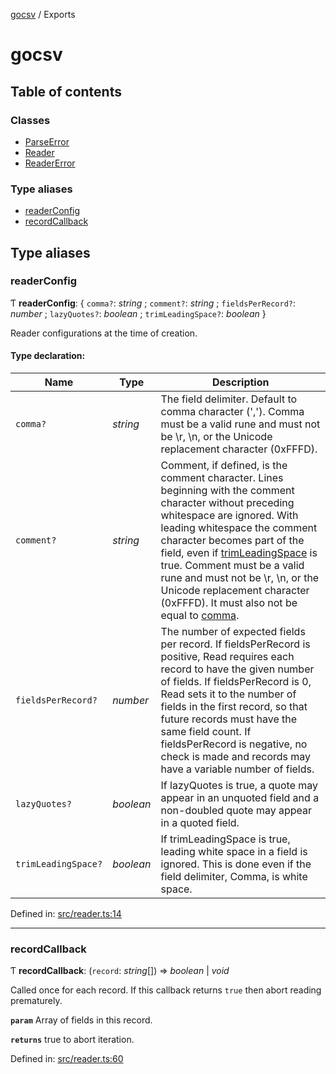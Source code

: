 [gocsv](README.md) / Exports

# gocsv

## Table of contents

### Classes

- [ParseError](classes/parseerror.md)
- [Reader](classes/reader.md)
- [ReaderError](classes/readererror.md)

### Type aliases

- [readerConfig](modules.md#readerconfig)
- [recordCallback](modules.md#recordcallback)

## Type aliases

### readerConfig

Ƭ **readerConfig**: { `comma?`: *string* ; `comment?`: *string* ; `fieldsPerRecord?`: *number* ; `lazyQuotes?`: *boolean* ; `trimLeadingSpace?`: *boolean*  }

Reader configurations at the time of creation.

#### Type declaration:

Name | Type | Description |
------ | ------ | ------ |
`comma?` | *string* | The field delimiter. Default to comma character (','). Comma must be a valid rune and must not be \r, \n, or the Unicode replacement character (0xFFFD).   |
`comment?` | *string* | Comment, if defined, is the comment character. Lines beginning with the comment character without preceding whitespace are ignored. With leading whitespace the comment character becomes part of the field, even if [trimLeadingSpace](modules.md#trimleadingspace) is true. Comment must be a valid rune and must not be \r, \n, or the Unicode replacement character (0xFFFD). It must also not be equal to [comma](modules.md#comma).   |
`fieldsPerRecord?` | *number* | The number of expected fields per record. If fieldsPerRecord is positive, Read requires each record to have the given number of fields. If fieldsPerRecord is 0, Read sets it to the number of fields in the first record, so that future records must have the same field count. If fieldsPerRecord is negative, no check is made and records may have a variable number of fields.   |
`lazyQuotes?` | *boolean* | If lazyQuotes is true, a quote may appear in an unquoted field and a non-doubled quote may appear in a quoted field.   |
`trimLeadingSpace?` | *boolean* | If trimLeadingSpace is true, leading white space in a field is ignored. This is done even if the field delimiter, Comma, is white space.   |

Defined in: [src/reader.ts:14](https://github.com/pckhoi/gocsv/blob/7048efc/src/reader.ts#L14)

___

### recordCallback

Ƭ **recordCallback**: (`record`: *string*[]) => *boolean* | *void*

Called once for each record. If this callback returns `true`
then abort reading prematurely.

**`param`** Array of fields in this record.

**`returns`** true to abort iteration.

Defined in: [src/reader.ts:60](https://github.com/pckhoi/gocsv/blob/7048efc/src/reader.ts#L60)
